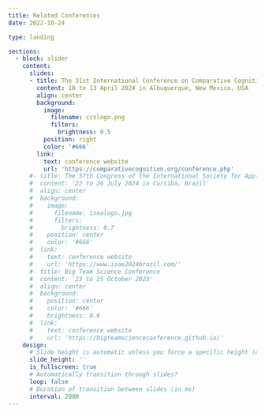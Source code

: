 ```yaml
---
title: Related Conferences
date: 2022-10-24

type: landing

sections:
  - block: slider
    content:
      slides:
      - title: The 31st International Conference on Comparative Cognition
        content: 10 to 13 April 2024 in Albuquerque, New Mexico, USA
        align: center
        background:
          image:
            filename: ccslogo.png
            filters:
              brightness: 0.5
          position: right
          color: '#666'
        link:
          text: conference website
          url: 'https://comparativecognition.org/conference.php'
      #- title: The 57th Congress of the International Society for Applied Ethology
      #  content: '22 to 26 July 2024 in Curtiba, Brazil'
      #  align: center
      #  background:
      #    image:
      #      filename: isealogo.jpg
      #      filters:
      #        brightness: 0.7
      #    position: center
      #    color: '#666'
      #  link:
      #    text: conference website
      #    url: 'https://www.isae2024brazil.com/'
      #- title: Big Team Science Conference
      #  content: '23 to 25 October 2023'
      #  align: center
      #  background:
      #    position: center
      #    color: '#666'
      #    brightness: 0.6
      #  link:
      #    text: conference website
      #    url: 'https://bigteamscienceconference.github.io/'
    design:
      # Slide height is automatic unless you force a specific height (e.g. '400px')
      slide_height: ''
      is_fullscreen: true
      # Automatically transition through slides?
      loop: false
      # Duration of transition between slides (in ms)
      interval: 2000
---
```

